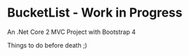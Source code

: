 # BucketList - Work in Progress

An .Net Core 2 MVC Project with Bootstrap 4


Things to do before death ;)
